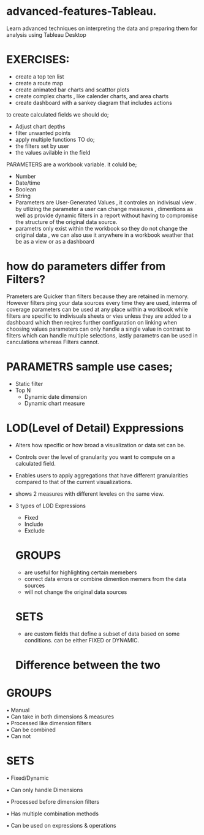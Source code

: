 # advanced-features-Tableau.
Learn advanced techniques on interpreting the data and preparing them for analysis using Tableau Desktop 

# EXERCISES:
- create a top ten list
- create a route map
- create animated bar charts and scatttor plots
- create complex charts , like calender charts, and area charts 
- create dashboard with a sankey diagram that includes actions

to create calculated fields we should do;
  - Adjust chart depths
  - filter unwanted points
  - apply multiple functions
  TO do;
  - the filters set by user
  - the values avilable in the field
 
 PARAMETERS are a workbook variable. it coluld be;
   - Number
   - Date/time
   - Boolean
   - String
  - Parameters are User-Generated Values , it controles an indivisual view . by utlizing the parameter a user can change
  measures , dimentions as well as provide dynamic filters in a report without having to compromise the structure of the 
  original data source. 
  - parametrs only exist within the workbook so they do not change the original data , we can also use it anywhere in a 
  workbook weather that be as a view or as a dashboard
  
  # how do parameters differ from Filters?
  Prameters are Quicker than filters because they are retained in memory. However filters ping your data sources every time
  they are used, interms of coverage parameters can be used at any place within  a workbook while filters are specific to indivisuals 
  sheets or vies unless they are added to a dashboard which then reqires further configuration on linking when choosing values parameters 
  can only handle a single value in contrast to filters which can handle multiple selections, lastly parametrs can be used in canculations whereas
  Filters cannot.
  # PARAMETRS sample use cases;
  - Static filter 
  - Top N
     - Dynamic date dimension
     - Dynamic chart measure
     
  # LOD(Level of Detail) Exppressions
   - Alters how specific or how broad a visualization or data set can be.
   - Controls over the level of granularity you want to compute on a calculated field.
   - Enables users to apply aggregations that have different granularities compared to that of the current visualizations.
   - shows 2 measures with different leveles on the same view.
 - 3 types of LOD Expressions
    - Fixed 
    - Include 
    - Exclude
    
    # GROUPS 
     - are useful for highlighting certain memebers
     - correct data errors or combine dimention memers from the data sources
     - will not change the original data sources
     
     # SETS
      - are custom fields that define a subset of data based on some conditions. can be either FIXED or DYNAMIC.
      
    # Difference between the two  
  # GROUPS	                                                                                                             

•	Manual	                                                                                                           
•	Can take in both dimensions & measures	                                                                          
•	Processed like dimension filters	                                                                                 
•	Can be combined 	                                                                                                 
•	Can not 	                                                                                                         
     
  #	SETS

•	Fixed/Dynamic

•	Can only handle Dimensions

•	Processed before dimension filters

•	Has multiple combination methods 

•	Can be used on expressions & operations

     
    
    
    
    
   
   
   
   
   
   
  
  
  
  
  
   
